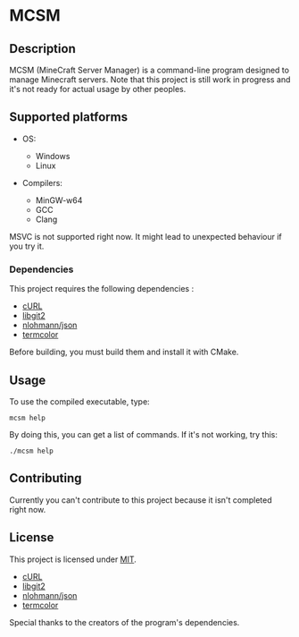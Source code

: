# MCSM

## Description

MCSM (MineCraft Server Manager) is a command-line program designed to manage Minecraft servers. Note that this project is still work in progress and it's not ready for actual usage by other peoples.

## Supported platforms

* OS:
  * Windows
  * Linux

* Compilers:
  * MinGW-w64
  * GCC
  * Clang

MSVC is not supported right now. It might lead to unexpected behaviour if you try it.

### Dependencies

This project requires the following dependencies :

* [cURL](https://github.com/curl/curl)
* [libgit2](https://github.com/libgit2/libgit2)
* [nlohmann/json](https://github.com/nlohmann/json)
* [termcolor](https://github.com/ikalnytskyi/termcolor)

Before building, you must build them and install it with CMake.

## Usage

To use the compiled executable, type:

    mcsm help

By doing this, you can get a list of commands. If it's not working, try this:

    ./mcsm help

## Contributing

Currently you can't contribute to this project because it isn't completed right now.

## License

This project is licensed under [MIT](LICENSE).

* [cURL](https://curl.se/docs/copyright.html)
* [libgit2](https://github.com/libgit2/libgit2/blob/main/COPYING)
* [nlohmann/json](https://github.com/nlohmann/json/blob/develop/LICENSE.MIT)
* [termcolor](https://github.com/ikalnytskyi/termcolor/LICENSE)

Special thanks to the creators of the program's dependencies.